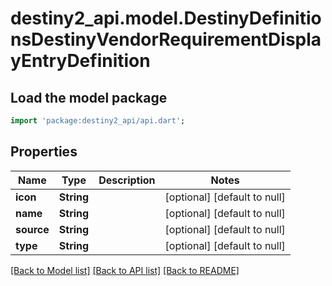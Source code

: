# destiny2_api.model.DestinyDefinitionsDestinyVendorRequirementDisplayEntryDefinition

## Load the model package
```dart
import 'package:destiny2_api/api.dart';
```

## Properties
Name | Type | Description | Notes
------------ | ------------- | ------------- | -------------
**icon** | **String** |  | [optional] [default to null]
**name** | **String** |  | [optional] [default to null]
**source** | **String** |  | [optional] [default to null]
**type** | **String** |  | [optional] [default to null]

[[Back to Model list]](../README.md#documentation-for-models) [[Back to API list]](../README.md#documentation-for-api-endpoints) [[Back to README]](../README.md)


